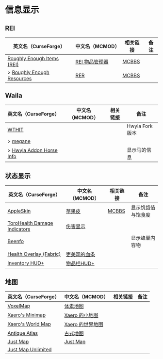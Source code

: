 # 信息显示

## REI

| 英文名（CurseForge）                                                                                | 中文名（MCMOD）                                        | 相关链接                                               | 备注 |
| --------------------------------------------------------------------------------------------------- | ------------------------------------------------------ | ------------------------------------------------------ | ---- |
| [Roughly Enough Items (REI)](https://www.curseforge.com/minecraft/mc-mods/roughly-enough-items)     | [REI 物品管理器](https://www.mcmod.cn/class/1674.html) | [MCBBS](https://www.mcbbs.net/thread-1112931-1-1.html) |      |
| > [Roughly Enough Resources](https://www.curseforge.com/minecraft/mc-mods/roughly-enough-resources) | [RER](https://www.mcmod.cn/class/2539.html)            | [MCBBS](https://www.mcbbs.net/thread-1046041-1-1.html) |      |

## Waila

| 英文名（CurseForge）                                                                            | 中文名（MCMOD） | 相关链接 | 备注            |
| ----------------------------------------------------------------------------------------------- | --------------- | -------- | --------------- |
| [WTHIT](https://www.curseforge.com/minecraft/mc-mods/wthit)                                     |                 |          | Hwyla Fork 版本 |
| > [megane](https://www.curseforge.com/minecraft/mc-mods/megane)                                 |                 |          |                 |
| > [Hwyla Addon Horse Info](https://www.curseforge.com/minecraft/mc-mods/hwyla-addon-horse-info) |                 |          | 显示马的信息    |

## 状态显示

| 英文名（CurseForge）                                                                                      | 中文名（MCMOD）                                      | 相关链接                                              | 备注               |
| --------------------------------------------------------------------------------------------------------- | ---------------------------------------------------- | ----------------------------------------------------- | ------------------ |
| [AppleSkin](https://www.curseforge.com/minecraft/mc-mods/appleskin)                                       | [苹果皮](https://www.mcmod.cn/class/744.html)        | [MCBBS](https://www.mcbbs.net/thread-808144-1-1.html) | 显示饥饿值与饱食度 |
| [ToroHealth Damage Indicators](https://www.curseforge.com/minecraft/mc-mods/torohealth-damage-indicators) | [伤害显示](https://www.mcmod.cn/class/1015.html)     |                                                       |                    |
| [Beenfo](https://www.curseforge.com/minecraft/mc-mods/beenfo)                                             |                                                      |                                                       | 显示蜂巢内容物     |
| [Health Overlay (Fabric)](https://www.curseforge.com/minecraft/mc-mods/health-overlay-fabric)             | [更美观的血条](https://www.mcmod.cn/class/1871.html) |                                                       |                    |
| [Inventory HUD+](https://www.curseforge.com/minecraft/mc-mods/inventory-hud-forge)                        | [物品栏HUD+](https://www.mcmod.cn/class/3395.html)   |                                                       |                    |

## 地图

| 英文名（CurseForge）                                                                  | 中文名（MCMOD）                                          | 相关链接 | 备注 |
| ------------------------------------------------------------------------------------- | -------------------------------------------------------- | -------- | ---- |
| [VoxelMap](https://www.curseforge.com/minecraft/mc-mods/voxelmap)                     | [体素地图](https://www.mcmod.cn/class/981.html)          |          |      |
| [Xaero's Minimap](https://www.curseforge.com/minecraft/mc-mods/xaeros-minimap)        | [Xaero 的小地图](https://www.mcmod.cn/class/1701.html)   |          |      |
| [Xaero's World Map](https://www.curseforge.com/minecraft/mc-mods/xaeros-world-map)    | [Xaero 的世界地图](https://www.mcmod.cn/class/1483.html) |          |      |
| [Antique Atlas](https://www.curseforge.com/minecraft/mc-mods/antique-atlas)           | [古式地图](https://www.mcmod.cn/class/1308.html)         |          |      |
| [Just Map](https://www.curseforge.com/minecraft/mc-mods/just-map)                     | [Just Map](https://www.mcmod.cn/class/2347.html)         |          |      |
| [Just Map Unlimited](https://www.curseforge.com/minecraft/mc-mods/just-map-unlimited) |                                                          |          |      |
